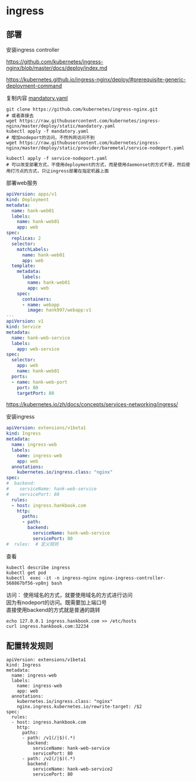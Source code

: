 # ingress

## 部署

安装ingress controller


https://github.com/kubernetes/ingress-nginx/blob/master/docs/deploy/index.md

https://kubernetes.github.io/ingress-nginx/deploy/#prerequisite-generic-deployment-command

复制内容 [mandatory.yaml](/manifests/example/ingress/mandatory.yaml)
```shell
git clone https://github.com/kubernetes/ingress-nginx.git
# 或者直接去
wget https://raw.githubusercontent.com/kubernetes/ingress-nginx/master/deploy/static/mandatory.yaml
kubectl apply -f mandatory.yaml
# 增加nodeport的访问，不然外网访问不到
wget https://raw.githubusercontent.com/kubernetes/ingress-nginx/master/deploy/static/provider/baremetal/service-nodeport.yaml

kubectl apply -f service-nodeport.yaml
# 可以改变部署方式，不使用deployment的方式，而是使用daemonset的方式不是，然后使用打污点的方式，只让ingress部署在指定机器上面

```

部署web服务

```yaml
apiVersion: apps/v1
kind: Deployment
metadata:
  name: hank-web01
  labels:
    name: hank-web01
    app: web
spec:
  replicas: 2
  selector:
    matchLabels:
      name: hank-web01
      app: web
  template:
    metadata:
      labels:
        name: hank-web01
        app: web
    spec:
      containers:
      - name: webapp
        image: hank997/webapp:v1
---
apiVersion: v1
kind: Service
metadata:
  name: hank-web-service
  labels:
    app: web-service
spec:
  selector:
    app: web
    name: hank-web01
  ports:
  - name: hank-web-port
    port: 80
    targetPort: 80
```

https://kubernetes.io/zh/docs/concepts/services-networking/ingress/

安装ingress


```yaml
apiVersion: extensions/v1beta1
kind: Ingress
metadata:
  name: ingress-web
  labels:
    name: ingress-web
    app: web
  annotations:
    kubernetes.io/ingress.class: "nginx"
spec:
#  backend:
#    serviceName: hank-web-service
#    servicePort: 80
  rules:
  - host: ingress.hankbook.com
    http:
      paths:
      - path:
        backend:
          serviceName: hank-web-service
          servicePort: 80
#  rules:  # 定义规则
```

查看
```
kubectl describe ingress
kubectl get pod
kubectl  exec -it -n ingress-nginx nginx-ingress-controller-568867bf56-vp8nj bash
```

访问：
使用域名的方式，就要使用域名的方式进行访问  
因为有nodeport的访问。既需要加上端口号  
直接使用backend的方式就是普通的跳转  
```
echo 127.0.0.1 ingress.hankbook.com >> /etc/hosts
curl ingress.hankbook.com:32234
```

## 配置转发规则

```
apiVersion: extensions/v1beta1
kind: Ingress
metadata:
  name: ingress-web
  labels:
    name: ingress-web
    app: web
  annotations:
    kubernetes.io/ingress.class: "nginx"
    nginx.ingress.kubernetes.io/rewrite-target: /$2
spec:
  rules:
  - host: ingress.hankbook.com
    http:
      paths:
      - path: /v1(/|$)(.*)
        backend:
          serviceName: hank-web-service
          servicePort: 80
      - path: /v2(/|$)(.*)
        backend:
          serviceName: hank-web-service2
          servicePort: 80
```
